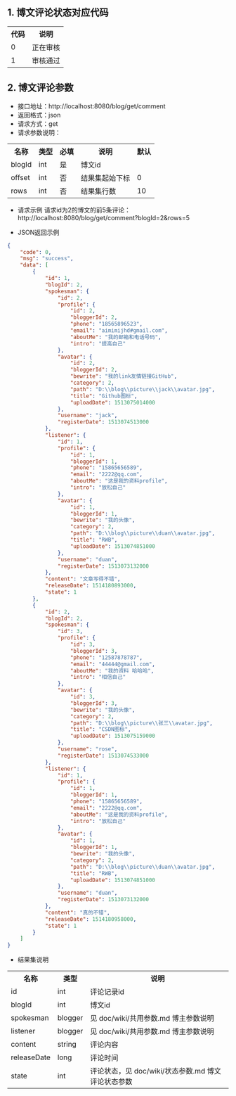 ## 1. 博文评论状态对应代码
<table>
<tr>
<th>代码</th>
<th>说明</th>
</tr>
<tr>
<td>0</td>
<td>正在审核</td>
</tr>
<tr>
<td>1</td>
<td>审核通过</td>
</tr>
</table>

## 2. 博文评论参数
- 接口地址：http://localhost:8080/blog/get/comment
- 返回格式：json
- 请求方式：get
- 请求参数说明：
<table>
<tr>
<th>名称</th>
<th>类型</th>
<th>必填</th>
<th>说明</th>
<th>默认</th>
</tr>
<tr>
<td>blogId</td>
<td>int</td>
<td>是</td>
<td>博文id</td>
<td></td>
</tr>
<tr>
<td>offset</td>
<td>int</td>
<td>否</td>
<td>结果集起始下标</td>
<td>0</td>
</tr>
<tr>
<td>rows</td>
<td>int</td>
<td>否</td>
<td>结果集行数</td>
<td>10</td>
</tr>
</table>

- 请求示例
请求id为2的博文的前5条评论：http://localhost:8080/blog/get/comment?blogId=2&rows=5

- JSON返回示例
```json
{
    "code": 0,
    "msg": "success",
    "data": [
        {
            "id": 1,
            "blogId": 2,
            "spokesman": {
                "id": 2,
                "profile": {
                    "id": 2,
                    "bloggerId": 2,
                    "phone": "18565896523",
                    "email": "aimimijhd#gmail.com",
                    "aboutMe": "我的邮箱和电话号码",
                    "intro": "提高自己"
                },
                "avatar": {
                    "id": 2,
                    "bloggerId": 2,
                    "bewrite": "我的link友情链接GitHub",
                    "category": 2,
                    "path": "D:\\blog\\picture\\jack\\avatar.jpg",
                    "title": "Github图标",
                    "uploadDate": 1513075014000
                },
                "username": "jack",
                "registerDate": 1513074513000
            },
            "listener": {
                "id": 1,
                "profile": {
                    "id": 1,
                    "bloggerId": 1,
                    "phone": "15865656589",
                    "email": "2222@qq.com",
                    "aboutMe": "这是我的资料profile",
                    "intro": "放松自己"
                },
                "avatar": {
                    "id": 1,
                    "bloggerId": 1,
                    "bewrite": "我的头像",
                    "category": 2,
                    "path": "D:\\blog\\picture\\duan\\avatar.jpg",
                    "title": "RWB",
                    "uploadDate": 1513074851000
                },
                "username": "duan",
                "registerDate": 1513073132000
            },
            "content": "文章写得不错",
            "releaseDate": 1514180893000,
            "state": 1
        },
        {
            "id": 2,
            "blogId": 2,
            "spokesman": {
                "id": 3,
                "profile": {
                    "id": 3,
                    "bloggerId": 3,
                    "phone": "12587878787",
                    "email": "44444@gmail.com",
                    "aboutMe": "我的资料 哈哈哈",
                    "intro": "相信自己"
                },
                "avatar": {
                    "id": 3,
                    "bloggerId": 3,
                    "bewrite": "我的头像",
                    "category": 2,
                    "path": "D:\\blog\\picture\\张三\\avatar.jpg",
                    "title": "CSDN图标",
                    "uploadDate": 1513075159000
                },
                "username": "rose",
                "registerDate": 1513074533000
            },
            "listener": {
                "id": 1,
                "profile": {
                    "id": 1,
                    "bloggerId": 1,
                    "phone": "15865656589",
                    "email": "2222@qq.com",
                    "aboutMe": "这是我的资料profile",
                    "intro": "放松自己"
                },
                "avatar": {
                    "id": 1,
                    "bloggerId": 1,
                    "bewrite": "我的头像",
                    "category": 2,
                    "path": "D:\\blog\\picture\\duan\\avatar.jpg",
                    "title": "RWB",
                    "uploadDate": 1513074851000
                },
                "username": "duan",
                "registerDate": 1513073132000
            },
            "content": "真的不错",
            "releaseDate": 1514180958000,
            "state": 1
        }
    ]
}
```

- 结果集说明
<table>
<tr>
<th>名称</th>
<th>类型</th>
<th>说明</th>
</tr>
<tr>
<td>id</td>
<td>int</td>
<td>评论记录id</td>
</tr>
<tr>
<td>blogId</td>
<td>int</td>
<td>博文id</td>
</tr>
<tr>
<td>spokesman</td>
<td>blogger</td>
<td>见 doc/wiki/共用参数.md 博主参数说明</td>
</tr>
<tr>
<td>listener</td>
<td>blogger</td>
<td>见 doc/wiki/共用参数.md 博主参数说明</td>
</tr>
<tr>
<td>content</td>
<td>string</td>
<td>评论内容</td>
</tr>
<tr>
<td>releaseDate</td>
<td>long</td>
<td>评论时间</td>
</tr>
<tr>
<td>state</td>
<td>int</td>
<td>评论状态，见 doc/wiki/状态参数.md 博文评论状态参数</td>
</tr>
</table>

